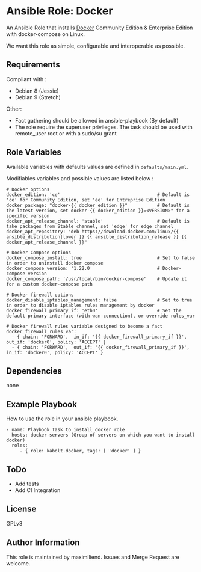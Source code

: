 Ansible Role: Docker
====================

An Ansible Role that installs [Docker](https://www.docker.com) Community Edition & Enterprise Edition with docker-compose on Linux.

We want this role as simple, configurable and interoperable as possible.

Requirements
------------

Compliant with :
- Debian 8 (Jessie)
- Debian 9 (Stretch)

Other:
- Fact gathering should be allowed in ansible-playbook (By default)
- The role require the superuser privileges. The task should be used with remote_user root or with a sudo/su grant


Role Variables
--------------

Available variables with defaults values are defined in `defaults/main.yml`.

Modifiables variables and possible values are listed below :

```
# Docker options
docker_edition: 'ce'                                    # Default is 'ce' for Community Edition, set 'ee' for Entreprise Edition
docker_package: "docker-{{ docker_edition }}"           # Default is the latest version, set docker-{{ docker_edition }}=<VERSION>" for a specific version
docker_apt_release_channel: 'stable'                    # Default is take packages from Stable channel, set 'edge' for edge channel
docker_apt_repository: "deb https://download.docker.com/linux/{{ ansible_distribution|lower }} {{ ansible_distribution_release }} {{ docker_apt_release_channel }}"

# Docker Compose options
docker_compose_install: true                            # Set to false in order to uninstall docker compose
docker_compose_version: '1.22.0'                        # Docker-compose version
docker_compose_path: '/usr/local/bin/docker-compose'    # Update it for a custom docker-compose path

# Docker firewall options
docker_disable_iptables_management: false               # Set to true in order to disable iptables rules management by docker
docker_firewall_primary_if: 'eth0'                      # Set the default primary interface (with wan connection), or override rules_var

# Docker firewall rules variable designed to become a fact
docker_firewall_rules_var:
  - { chain: 'FORWARD',  in_if: '{{ docker_firewall_primary_if }}', out_if: 'docker0', policy: 'ACCEPT' }
  - { chain: 'FORWARD',  out_if: '{{ docker_firewall_primary_if }}', in_if: 'docker0', policy: 'ACCEPT' }
```

Dependencies
------------

none


Example Playbook
----------------

How to use the role in your ansible playbook.

    - name: Playbook Task to install docker role
      hosts: docker-servers (Group of servers on which you want to install docker)
      roles:
         - { role: kabolt.docker, tags: [ 'docker' ] }


ToDo
----

- Add tests
- Add CI Integration


License
-------

GPLv3


Author Information
------------------

This role is maintained by maximiliend. Issues and Merge Request are welcome.
